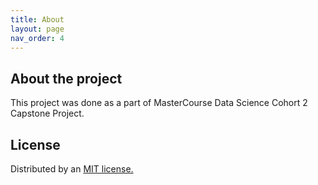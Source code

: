 ```yaml
---
title: About
layout: page
nav_order: 4
---
```


## About the project

This project was done as a part of MasterCourse Data Science Cohort 2 Capstone Project. <br/>


## License

<p>Distributed by an <a href="https://github.com/abir0/Charts-Classifier/tree/main/LICENSE.txt">MIT license.</a></p>